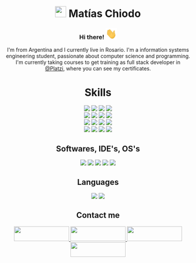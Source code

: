 <h1 align="center"><img src="./images/matiaschiodo-icon.png" width="30" height="30"> Matías Chiodo</h1>
<h3 align="center">Hi there! <img src="./images/Hi.gif" width="30" height="30"></h3>

<div align="center">
  I'm from Argentina and I currently live in Rosario. I'm a information systems engineering student, passionate about computer science and programming.<br>
  I'm currently taking courses to get training as full stack developer in <a href="https://platzi.com/p/matiaschiodo/">@Platzi</a>, where you can see my certificates.
</div>

<h1 align="center">Skills</h1>
<div align="center">
  <img src="https://img.shields.io/badge/-HTML5-E34F26?style=for-the-badge&logo=html5&logoColor=white">
  <img src="https://img.shields.io/badge/-CSS-1572B6?style=for-the-badge&logo=css3&logoColor=white">
  <img src="https://img.shields.io/badge/-JavaScript-F7DF1E?style=for-the-badge&logo=javascript&logoColor=white">
  <img src="https://img.shields.io/badge/-Webpack-8DD6F9?style=for-the-badge&logo=webpack&logoColor=white">
</div>

<div align="center">
  <img src="https://img.shields.io/badge/-NPM-CB3837?style=for-the-badge&logo=npm&logoColor=white">
  <img src="https://img.shields.io/badge/-Git-F05032?style=for-the-badge&logo=git&logoColor=white">
  <img src="https://img.shields.io/badge/-Github-181717?style=for-the-badge&logo=github&logoColor=white">
  <img src="https://img.shields.io/badge/-Terminal-4D4D4D?style=for-the-badge&logo=windowsterminal&logoColor=white">
</div>

<div align="center">
  <img src="https://img.shields.io/badge/-ReactJs-61DAFB?style=for-the-badge&logo=react&logoColor=white">
  <img src="https://img.shields.io/badge/-Node-339933?style=for-the-badge&logo=node.js&logoColor=white">
  <img src="https://img.shields.io/badge/-Express-000000?style=for-the-badge&logo=express&logoColor=white">
  <img src="https://img.shields.io/badge/-Sequelize-52B0E7?style=for-the-badge&logo=sequelize&logoColor=white">
</div>

<div align="center">
  <img src="https://img.shields.io/badge/-Docker-2496ED?style=for-the-badge&logo=docker&logoColor=white">
  <img src="https://img.shields.io/badge/-MySQL-4479A1?style=for-the-badge&logo=mysql&logoColor=white">
  <img src="https://img.shields.io/badge/-Postgres-4169E1?style=for-the-badge&logo=postgresql&logoColor=white">
  <img src="https://img.shields.io/badge/-MongoDB-47A248?style=for-the-badge&logo=mongodb&logoColor=white">
</div>

<h2 align="center">Softwares, IDE's, OS's</h2>

<div align="center">
  <img src="https://img.shields.io/badge/-Insomnia-5849BE?style=for-the-badge&logo=insomnia&logoColor=white">
  <img src="https://img.shields.io/badge/-Postman-FF6C37?style=for-the-badge&logo=postman&logoColor=white">
  <img src="https://img.shields.io/badge/-VSCode-007ACC?style=for-the-badge&logo=visualstudio&logoColor=white">
  <img src="https://img.shields.io/badge/-Windows-0078D6?style=for-the-badge&logo=windows&logoColor=white">
  <img src="https://img.shields.io/badge/-Linux-FCC624?style=for-the-badge&logo=linux&logoColor=white">
</div>

<h2 align="center">Languages</h2>

<div align="center">
  <img src="https://img.shields.io/badge/-Spanish (Native)-blue?style=for-the-badge&logo=language&logoColor=white"> 
  <img src="https://img.shields.io/badge/-English (A2)-red?style=for-the-badge&logo=language&logoColor=white">
</div>

<h2 align="center">Contact me</h2>

<div align="center">
  <a href="https://www.linkedin.com/in/matiaschiodo/">
    <img src="https://img.shields.io/badge/linkedin-%230077B5.svg?&style=for-the-badge&logo=linkedin&logoColor=white" height="40" width="150">
  </a> 
  <a href="https://matiaschiodo.netlify.app/">
    <img src="https://img.shields.io/badge/CV WEB-%23000000.svg?&style=for-the-badge&logo=netlify&logoColor=white" height="40" width="150">
  </a>
  <a href="https://platzi.com/p/matiaschiodo/">
    <img src="https://img.shields.io/badge/PLATZI-%2388d88.svg?&style=for-the-badge&logo=platzi&logoColor=white" height="40" width="150">
  </a>
  <a href="mailto:matiaschiodo@gmail.com">
    <img src="https://img.shields.io/badge/GMAIL-%23cc5555.svg?&style=for-the-badge&logo=gmail&logoColor=white" height="40" width="150">
  </a>
</div>

